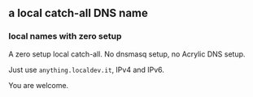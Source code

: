 ---
---

## a local catch-all DNS name

### local names with zero setup


A zero setup local catch-all. No dnsmasq setup, no Acrylic DNS setup.

Just use `anything.localdev.it`, IPv4 and IPv6.

You are welcome.

